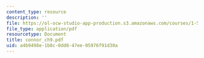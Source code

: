 ```yaml
---
content_type: resource
description: ''
file: https://ol-ocw-studio-app-production.s3.amazonaws.com/courses/1-561-motion-based-design-fall-2003/a4b9498e1b8c0dd847ee05976f91d30a_connor_ch9.pdf
file_type: application/pdf
resourcetype: Document
title: connor_ch9.pdf
uid: a4b9498e-1b8c-0dd8-47ee-05976f91d30a
---
```

